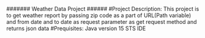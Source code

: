 #######  Weather Data Project  ######
#Project Description:
This project is to get weather report by passing zip code as a part of URL(Path variable) and from date and to date as request parameter as get request method and returns json data
#Prequisites:
	Java version 15
	STS IDE
	